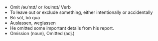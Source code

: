 - Omit	/əʊˈmɪt/ or /oʊˈmɪt/	Verb	
- To leave out or exclude something, either intentionally or accidentally	
- Bỏ sót, bỏ qua	
- Auslassen, weglassen	
- He omitted some important details from his report.	
- Omission (noun), Omitted (adj.)